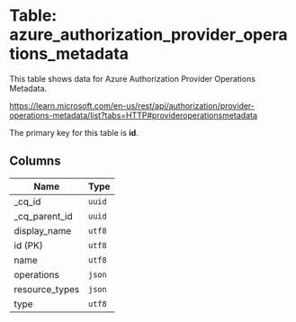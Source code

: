 # Table: azure_authorization_provider_operations_metadata

This table shows data for Azure Authorization Provider Operations Metadata.

https://learn.microsoft.com/en-us/rest/api/authorization/provider-operations-metadata/list?tabs=HTTP#provideroperationsmetadata

The primary key for this table is **id**.

## Columns

| Name          | Type          |
| ------------- | ------------- |
|_cq_id|`uuid`|
|_cq_parent_id|`uuid`|
|display_name|`utf8`|
|id (PK)|`utf8`|
|name|`utf8`|
|operations|`json`|
|resource_types|`json`|
|type|`utf8`|